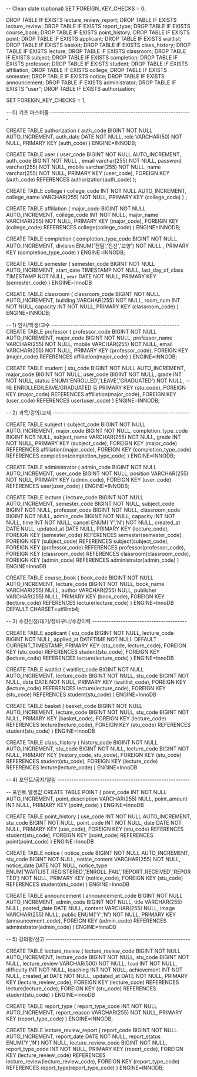 -- Clean slate (optional)
SET FOREIGN_KEY_CHECKS = 0;

DROP TABLE IF EXISTS lecture_review_report;
DROP TABLE IF EXISTS lecture_review;
DROP TABLE IF EXISTS report_type;
DROP TABLE IF EXISTS course_book;
DROP TABLE IF EXISTS point_history;
DROP TABLE IF EXISTS point;
DROP TABLE IF EXISTS applicant;
DROP TABLE IF EXISTS waitlist;
DROP TABLE IF EXISTS basket;
DROP TABLE IF EXISTS class_history;
DROP TABLE IF EXISTS lecture;
DROP TABLE IF EXISTS classroom;
DROP TABLE IF EXISTS subject;
DROP TABLE IF EXISTS completion;
DROP TABLE IF EXISTS professor;
DROP TABLE IF EXISTS student;
DROP TABLE IF EXISTS affiliation;
DROP TABLE IF EXISTS college;
DROP TABLE IF EXISTS semester;
DROP TABLE IF EXISTS notice;
DROP TABLE IF EXISTS announcement;
DROP TABLE IF EXISTS administrator;
DROP TABLE IF EXISTS "user";
DROP TABLE IF EXISTS authorization;

SET FOREIGN_KEY_CHECKS = 1;

-- 0) 기초 마스터들 ------------------------------------------------------------

CREATE TABLE authorization (
  auth_code   BIGINT NOT NULL AUTO_INCREMENT,
  auth_date   DATE        NOT NULL,
  role        VARCHAR(50) NOT NULL,
  PRIMARY KEY (auth_code)
) ENGINE=INNODB;

CREATE TABLE user (
	user_code	BIGINT	NOT NULL AUTO_INCREMENT,
	auth_code	BIGINT	NOT NULL ,
	email	varchar(255)	NOT NULL,
	password	varchar(255)	NOT NULL,
	mobile	varchar(255)	NOT NULL,
	name	varchar(255)	NOT NULL,
	PRIMARY KEY (user_code),
  FOREIGN KEY (auth_code) 
  REFERENCES authorization(auth_code)
);

CREATE TABLE college (
  college_code INT NOT NULL AUTO_INCREMENT,
  college_name VARCHAR(255) NOT NULL,
  PRIMARY KEY (college_code)
) ;

CREATE TABLE affiliation (
  major_code BIGINT NOT NULL AUTO_INCREMENT,
  college_code INT NOT NULL,
  major_name VARCHAR(255) NOT NULL,
  PRIMARY KEY (major_code),
  FOREIGN KEY (college_code) 
  REFERENCES college(college_code)
) ENGINE=INNODB;

CREATE TABLE completion (
  completion_type_code BIGINT NOT NULL AUTO_INCREMENT,
  division ENUM('전필','전선','교양') NOT NULL ,
  PRIMARY KEY (completion_type_code)
) ENGINE=INNODB;


CREATE TABLE semester (
  semester_code   BIGINT  NOT NULL AUTO_INCREMENT,
  start_date      TIMESTAMP  NOT NULL,
  last_day_of_class TIMESTAMP NOT NULL,
  `year`          DATE       NOT NULL,
  PRIMARY KEY (semester_code)
) ENGINE=InnoDB

CREATE TABLE classroom (
  classroom_code BIGINT   NOT NULL AUTO_INCREMENT,
  building       VARCHAR(255) NOT NULL,
  room_num       INT          NOT NULL,
  capacity       INT          NOT NULL,
  PRIMARY KEY (classroom_code)
) ENGINE=INNODB;

-- 1) 인사/학생/교수 ------------------------------------------------------
CREATE TABLE professor (
  professor_code BIGINT NOT NULL AUTO_INCREMENT,
  major_code     BIGINT NOT NULL,
  professor_name VARCHAR(255) NOT NULL,
  mobile         VARCHAR(255) NOT NULL,
  email          VARCHAR(255) NOT NULL,
  PRIMARY KEY (professor_code),
  FOREIGN KEY (major_code) REFERENCES affiliation(major_code)
) ENGINE=INNODB;

CREATE TABLE student (
  stu_code   BIGINT NOT NULL AUTO_INCREMENT,
  major_code BIGINT NOT NULL,
  user_code  BIGINT NOT NULL,
  grade      INT    NOT NULL,
  status     ENUM('ENROLLED','LEAVE','GRADUATED') NOT NULL,  -- 예: ENROLLED/LEAVE/GRADUATED 등
  PRIMARY KEY (stu_code),
  FOREIGN KEY (major_code) REFERENCES affiliation(major_code),
  FOREIGN KEY (user_code)  REFERENCES user(user_code)
) ENGINE=INNODB;

-- 2) 과목/강의/교재 ----------------------------------------------------------

CREATE TABLE subject (
  subject_code         BIGINT       NOT NULL AUTO_INCREMENT,
  major_code           BIGINT       NOT NULL,
  completion_type_code BIGINT       NOT NULL,
  subject_name         VARCHAR(255) NOT NULL,
  grade                INT          NOT NULL,
  PRIMARY KEY (subject_code),
  FOREIGN KEY (major_code) REFERENCES affiliation(major_code),
  FOREIGN KEY (completion_type_code) REFERENCES completion(completion_type_code)
) ENGINE=INNODB;

CREATE TABLE administrator (
  admin_code BIGINT NOT NULL AUTO_INCREMENT,
  user_code  BIGINT NOT NULL,
  position   VARCHAR(255) NOT NULL,
  PRIMARY KEY (admin_code),
  FOREIGN KEY (user_code) REFERENCES user(user_code)
) ENGINE=INNODB;

CREATE TABLE lecture (
  lecture_code    BIGINT       NOT NULL AUTO_INCREMENT,
  semester_code   BIGINT       NOT NULL,
  subject_code    BIGINT       NOT NULL,
  professor_code  BIGINT       NOT NULL,
  classroom_code  BIGINT       NOT NULL,
  admin_code      BIGINT       NOT NULL,
  capacity        INT          NOT NULL,
  time            INT          NOT NULL,
  cancel          ENUM('Y','N') NOT NULL,
  created_at      DATE         NULL,
  updated_at      DATE         NULL,
  PRIMARY KEY (lecture_code),
    FOREIGN KEY (semester_code)  REFERENCES semester(semester_code),
    FOREIGN KEY (subject_code)   REFERENCES subject(subject_code),
    FOREIGN KEY (professor_code) REFERENCES professor(professor_code),
    FOREIGN KEY (classroom_code) REFERENCES classroom(classroom_code),
    FOREIGN KEY (admin_code)     REFERENCES administrator(admin_code)
) ENGINE=InnoDB 

CREATE TABLE course_book (
  book_code    BIGINT       NOT NULL AUTO_INCREMENT,
  lecture_code BIGINT       NOT NULL,
  book_name    VARCHAR(255) NULL,
  author       VARCHAR(255) NULL,
  publisher    VARCHAR(255) NULL,
  PRIMARY KEY (book_code),
  FOREIGN KEY (lecture_code) REFERENCES lecture(lecture_code)
) ENGINE=InnoDB DEFAULT CHARSET=utf8mb4;

-- 3) 수강신청/대기/장바구니/수강이력 ----------------------------------------

CREATE TABLE applicant (
  stu_code     BIGINT NOT NULL,
  lecture_code BIGINT NOT NULL,
  applied_at   DATETIME NOT NULL DEFAULT CURRENT_TIMESTAMP,
  PRIMARY KEY (stu_code, lecture_code),
  FOREIGN KEY (stu_code)     REFERENCES student(stu_code),
  FOREIGN KEY (lecture_code) REFERENCES lecture(lecture_code)
) ENGINE=InnoDB

CREATE TABLE waitlist (
  waitlist_code BIGINT NOT NULL AUTO_INCREMENT,
  lecture_code  BIGINT NOT NULL,
  stu_code      BIGINT NOT NULL,
  date          DATE   NOT NULL,
  PRIMARY KEY (waitlist_code),
  FOREIGN KEY (lecture_code) REFERENCES lecture(lecture_code),
  FOREIGN KEY (stu_code)     REFERENCES student(stu_code)
) ENGINE=InnoDB 

CREATE TABLE basket (
  basket_code  BIGINT NOT NULL AUTO_INCREMENT,
  lecture_code BIGINT NOT NULL,
  stu_code     BIGINT NOT NULL,
  PRIMARY KEY (basket_code),
    FOREIGN KEY (lecture_code) REFERENCES lecture(lecture_code),
    FOREIGN KEY (stu_code)     REFERENCES student(stu_code)
) ENGINE=InnoDB

CREATE TABLE class_history (
  history_code BIGINT NOT NULL AUTO_INCREMENT,
  stu_code     BIGINT NOT NULL,
  lecture_code BIGINT NOT NULL,
  PRIMARY KEY (history_code, stu_code),
  FOREIGN KEY (stu_code)     REFERENCES student(stu_code),
  FOREIGN KEY (lecture_code) REFERENCES lecture(lecture_code)
) ENGINE=InnoDB

-- 4) 포인트/공지/알림 --------------------------------------------------------

-- 포인트 발생값
CREATE TABLE POINT   (
  point_code        INT          NOT NULL AUTO_INCREMENT,
  point_description VARCHAR(255) NULL,
  point_amount      INT          NULL,
  PRIMARY KEY (point_code)
) ENGINE=InnoDB

CREATE TABLE point_history (
  use_code   INT    NOT NULL AUTO_INCREMENT,
  stu_code   BIGINT NOT NULL,
  point_code INT    NOT NULL,
  date       DATE   NOT NULL,
  PRIMARY KEY (use_code),
  FOREIGN KEY (stu_code)   REFERENCES student(stu_code),
  FOREIGN KEY (point_code) REFERENCES point(point_code)
) ENGINE=InnoDB

CREATE TABLE notice (
  notice_code    BIGINT       NOT NULL AUTO_INCREMENT,
  stu_code       BIGINT       NOT NULL,
  notice_content VARCHAR(255) NOT NULL,
  notice_date    DATE         NOT NULL,
  notice_type    ENUM('WAITLIST_REGISTERED','ENROLL_FAIL','REPORT_RECEIVED','REPORTED') NOT NULL,
  PRIMARY KEY (notice_code),
  FOREIGN KEY (stu_code) REFERENCES student(stu_code)
) ENGINE=InnoDB

CREATE TABLE announcement (
  announcement_code BIGINT       NOT NULL AUTO_INCREMENT,
  admin_code        BIGINT       NOT NULL,
  title             VARCHAR(255) NULL,
  posted_date       DATE         NULL,
  content           VARCHAR(255) NULL,
  image             VARCHAR(255) NULL,
  public            ENUM('Y','N') NOT NULL,
  PRIMARY KEY (announcement_code),
  FOREIGN KEY (admin_code) REFERENCES administrator(admin_code)
) ENGINE=InnoDB

-- 5) 강의평/신고 -------------------------------------------------------------

CREATE TABLE lecture_review (
  lecture_review_code BIGINT       NOT NULL AUTO_INCREMENT,
  lecture_code        BIGINT       NOT NULL,
  stu_code            BIGINT       NOT NULL,
  lecture_review      VARCHAR(500) NOT NULL,
  `load`              INT          NOT NULL,
  difficulty          INT          NOT NULL,
  teaching            INT          NOT NULL,
  achievement         INT          NOT NULL,
  created_at          DATE         NOT NULL,
  updated_at          DATE         NOT NULL,
  PRIMARY KEY (lecture_review_code),
  FOREIGN KEY (lecture_code) REFERENCES lecture(lecture_code),
  FOREIGN KEY (stu_code)     REFERENCES student(stu_code)
) ENGINE=InnoDB

CREATE TABLE report_type (
  report_type_code INT          NOT NULL AUTO_INCREMENT,
  report_reason    VARCHAR(255) NOT NULL,
  PRIMARY KEY (report_type_code)
) ENGINE=INNODB;

CREATE TABLE lecture_review_report (
  report_code         BIGINT       NOT NULL AUTO_INCREMENT,
  report_date         DATE         NOT NULL,
  report_status       ENUM('Y','N') NOT NULL,
  lecture_review_code BIGINT       NOT NULL,
  report_type_code    INT          NOT NULL,
  PRIMARY KEY (report_code),
  FOREIGN KEY (lecture_review_code) REFERENCES lecture_review(lecture_review_code),
  FOREIGN KEY (report_type_code)    REFERENCES report_type(report_type_code)
) ENGINE=INNODB;
